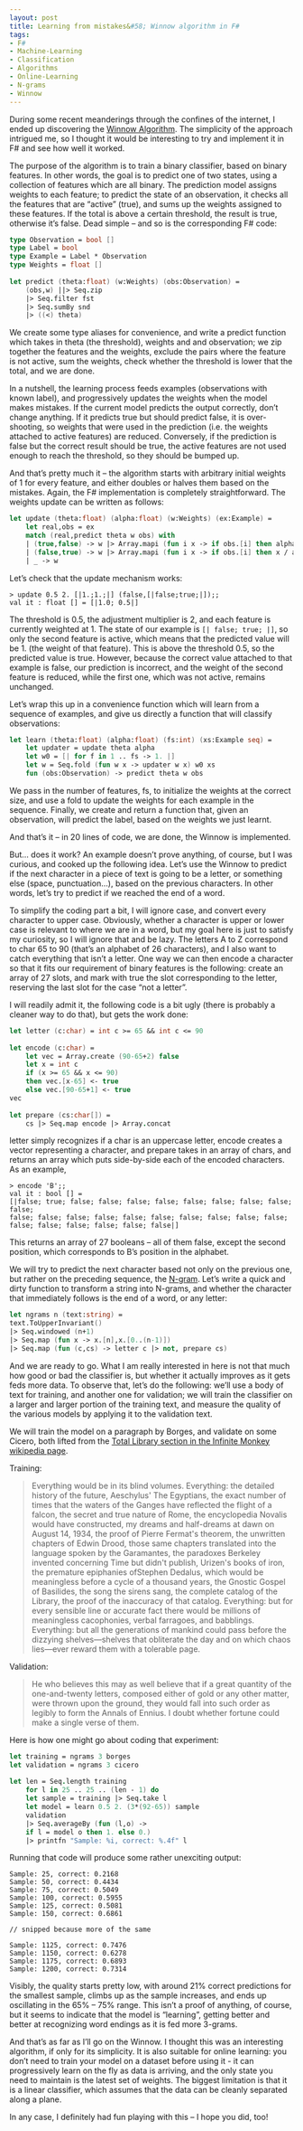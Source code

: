 ```yaml
---
layout: post
title: Learning from mistakes&#58; Winnow algorithm in F#
tags:
- F#
- Machine-Learning
- Classification
- Algorithms
- Online-Learning
- N-grams
- Winnow
---
```


During some recent meanderings through the confines of the internet, I ended up discovering the [Winnow Algorithm](http://www.cc.gatech.edu/~ninamf/ML11/lect0906.pdf). The simplicity of the approach intrigued me, so I thought it would be interesting to try and implement it in F# and see how well it worked.

<!--more-->

The purpose of the algorithm is to train a binary classifier, based on binary features. In other words, the goal is to predict one of two states, using a collection of features which are all binary. The prediction model assigns weights to each feature; to predict the state of an observation, it checks all the features that are “active” (true), and sums up the weights assigned to these features. If the total is above a certain threshold, the result is true, otherwise it’s false. Dead simple – and so is the corresponding F# code:

``` fsharp
type Observation = bool []
type Label = bool
type Example = Label * Observation
type Weights = float []
 
let predict (theta:float) (w:Weights) (obs:Observation) =
    (obs,w) ||> Seq.zip
    |> Seq.filter fst
    |> Seq.sumBy snd
    |> ((<) theta)
```

We create some type aliases for convenience, and write a predict function which takes in theta (the threshold), weights and and observation; we zip together the features and the weights, exclude the pairs where the feature is not active, sum the weights, check whether the threshold is lower that the total, and we are done.

In a nutshell, the learning process feeds examples (observations with known label), and progressively updates the weights when the model makes mistakes. If the current model predicts the output correctly, don’t change anything. If it predicts true but should predict false, it is over-shooting, so weights that were used in the prediction (i.e. the weights attached to active features) are reduced. Conversely, if the prediction is false but the correct result should be true, the active features are not used enough to reach the threshold, so they should be bumped up.

And that’s pretty much it – the algorithm starts with arbitrary initial weights of 1 for every feature, and either doubles or halves them based on the mistakes. Again, the F# implementation is completely straightforward. The weights update can be written as follows:

``` fsharp
let update (theta:float) (alpha:float) (w:Weights) (ex:Example) =
    let real,obs = ex
    match (real,predict theta w obs) with
    | (true,false) -> w |> Array.mapi (fun i x -> if obs.[i] then alpha * x else x)
    | (false,true) -> w |> Array.mapi (fun i x -> if obs.[i] then x / alpha else x)
    | _ -> w
```

Let’s check that the update mechanism works:

```
> update 0.5 2. [|1.;1.;|] (false,[|false;true;|]);;
val it : float [] = [|1.0; 0.5|]
```

The threshold is 0.5, the adjustment multiplier is 2, and each feature is currently weighted at 1. The state of our example is `[| false; true; |]`, so only the second feature is active, which means that the predicted value will be 1. (the weight of that feature). This is above the threshold 0.5, so the predicted value is true. However, because the correct value attached to that example is false, our prediction is incorrect, and the weight of the second feature is reduced, while the first one, which was not active, remains unchanged.

Let’s wrap this up in a convenience function which will learn from a sequence of examples, and give us directly a function that will classify observations:

``` fsharp
let learn (theta:float) (alpha:float) (fs:int) (xs:Example seq) =
    let updater = update theta alpha
    let w0 = [| for f in 1 .. fs -> 1. |]   
    let w = Seq.fold (fun w x -> updater w x) w0 xs
    fun (obs:Observation) -> predict theta w obs
```

We pass in the number of features, fs, to initialize the weights at the correct size, and use a fold to update the weights for each example in the sequence. Finally, we create and return a function that, given an observation, will predict the label, based on the weights we just learnt.

And that’s it – in 20 lines of code, we are done, the Winnow is implemented.

But… does it work? An example doesn’t prove anything, of course, but I was curious, and cooked up the following idea. Let’s use the Winnow to predict if the next character in a piece of text is going to be a letter, or something else (space, punctuation…), based on the previous characters. In other words, let’s try to predict if we reached the end of a word.

To simplify the coding part a bit, I will ignore case, and convert every character to upper case. Obviously, whether a character is upper or lower case is relevant to where we are in a word, but my goal here is just to satisfy my curiosity, so I will ignore that and be lazy. The letters A to Z correspond to char 65 to 90 (that’s an alphabet of 26 characters), and I also want to catch everything that isn’t a letter. One way we can then encode a character so that it fits our requirement of binary features is the following: create an array of 27 slots, and mark with true the slot corresponding to the letter, reserving the last slot for the case “not a letter”.

I will readily admit it, the following code is a bit ugly (there is probably a cleaner way to do that), but gets the work done:

``` fsharp
let letter (c:char) = int c >= 65 && int c <= 90
 
let encode (c:char) =
    let vec = Array.create (90-65+2) false   
    let x = int c
    if (x >= 65 && x <= 90)
    then vec.[x-65] <- true
    else vec.[90-65+1] <- true
vec
 
let prepare (cs:char[]) =
    cs |> Seq.map encode |> Array.concat
```

letter simply recognizes if a char is an uppercase letter, encode creates a vector representing a character, and prepare takes in an array of chars, and returns an array which puts side-by-side each of the encoded characters. As an example,

```
> encode 'B';;
val it : bool [] =
[|false; true; false; false; false; false; false; false; false; false; false;
false; false; false; false; false; false; false; false; false; false;
false; false; false; false; false; false|]
```

This returns an array of 27 booleans – all of them false, except the second position, which corresponds to B’s position in the alphabet.

We will try to predict the next character based not only on the previous one, but rather on the preceding sequence, the [N-gram](http://en.wikipedia.org/wiki/N-gram). Let’s write a quick and dirty function to transform a string into N-grams, and whether the character that immediately follows is the end of a word, or any letter:

``` fsharp
let ngrams n (text:string) =
text.ToUpperInvariant()
|> Seq.windowed (n+1)
|> Seq.map (fun x -> x.[n],x.[0..(n-1)])
|> Seq.map (fun (c,cs) -> letter c |> not, prepare cs)
```

And we are ready to go. What I am really interested in here is not that much how good or bad the classifier is, but whether it actually improves as it gets feds more data. To observe that, let’s do the following: we’ll use a body of text for training, and another one for validation; we will train the classifier on a larger and larger portion of the training text, and measure the quality of the various models by applying it to the validation text.

We will train the model on a paragraph by Borges, and validate on some Cicero, both lifted from the [Total Library section in the Infinite Monkey wikipedia page](http://en.wikipedia.org/wiki/Infinite_monkey_theorem#Origins_and_.22The_Total_Library.22).

Training:

> Everything would be in its blind volumes. Everything: the detailed history of the future, Aeschylus' The Egyptians, the exact number of times that the waters of the Ganges have reflected the flight of a falcon, the secret and true nature of Rome, the encyclopedia Novalis would have constructed, my dreams and half-dreams at dawn on August 14, 1934, the proof of Pierre Fermat's theorem, the unwritten chapters of Edwin Drood, those same chapters translated into the language spoken by the Garamantes, the paradoxes Berkeley invented concerning Time but didn't publish, Urizen's books of iron, the premature epiphanies ofStephen Dedalus, which would be meaningless before a cycle of a thousand years, the Gnostic Gospel of Basilides, the song the sirens sang, the complete catalog of the Library, the proof of the inaccuracy of that catalog. Everything: but for every sensible line or accurate fact there would be millions of meaningless cacophonies, verbal farragoes, and babblings. Everything: but all the generations of mankind could pass before the dizzying shelves—shelves that obliterate the day and on which chaos lies—ever reward them with a tolerable page.

Validation:

> He who believes this may as well believe that if a great quantity of the one-and-twenty letters, composed either of gold or any other matter, were thrown upon the ground, they would fall into such order as legibly to form the Annals of Ennius. I doubt whether fortune could make a single verse of them.

Here is how one might go about coding that experiment:

``` fsharp
let training = ngrams 3 borges
let validation = ngrams 3 cicero
 
let len = Seq.length training
    for l in 25 .. 25 .. (len - 1) do
    let sample = training |> Seq.take l
    let model = learn 0.5 2. (3*(92-65)) sample
    validation
    |> Seq.averageBy (fun (l,o) ->
    if l = model o then 1. else 0.)
    |> printfn "Sample: %i, correct: %.4f" l
```

Running that code will produce some rather unexciting output:

```
Sample: 25, correct: 0.2168 
Sample: 50, correct: 0.4434 
Sample: 75, correct: 0.5049 
Sample: 100, correct: 0.5955 
Sample: 125, correct: 0.5081 
Sample: 150, correct: 0.6861

// snipped because more of the same

Sample: 1125, correct: 0.7476 
Sample: 1150, correct: 0.6278 
Sample: 1175, correct: 0.6893 
Sample: 1200, correct: 0.7314
```

Visibly, the quality starts pretty low, with around 21% correct predictions for the smallest sample, climbs up as the sample increases, and ends up oscillating in the 65% – 75% range. This isn’t a proof of anything, of course, but it seems to indicate that the model is “learning”, getting better and better at recognizing word endings as it is fed more 3-grams.

And that’s as far as I’ll go on the Winnow. I thought this was an interesting algorithm, if only for its simplicity. It is also suitable for online learning: you don’t need to train your model on a dataset before using it - it can progressively learn on the fly as data is arriving, and the only state you need to maintain is the latest set of weights. The biggest limitation is that it is a linear classifier, which assumes that the data can be cleanly separated along a plane.

In any case, I definitely had fun playing with this – I hope you did, too!

